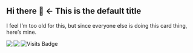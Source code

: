 ## Hi there 👋 ← This is the default title

I feel I’m too old for this, but since everyone else is doing this card thing, here’s mine.

<img align="left" src="https://github-readme-stats.vercel.app/api?username=metrowind&show_icons=true" />
<img align="left" src="https://github-readme-stats.vercel.app/api/top-langs/?username=metrowind&layout=compact&hide=css,html&card_width=250" />

![Visits Badge](https://badges.pufler.dev/visits/metrowind/metrowind)
